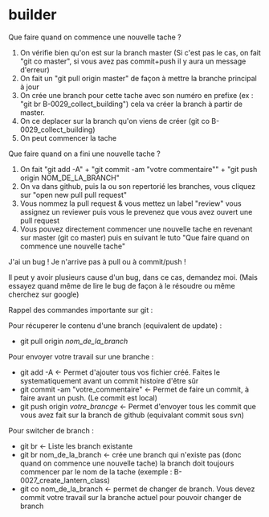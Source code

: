 # builder

Que faire quand on commence une nouvelle tache ?

1. On vérifie bien qu'on est sur la branch master (Si c'est pas le cas, on fait "git co master", si vous avez pas commit+push il y aura un message d'erreur)
2. On fait un "git pull origin master" de façon à mettre la branche principal à jour
3. On crée une branch pour cette tache avec son numéro en prefixe (ex : "git br B-0029_collect_building") cela va créer la branch à partir de master.
4. On ce deplacer sur la branch qu'on viens de créer (git co B-0029_collect_building)
5. On peut commencer la tache

Que faire quand on a fini une nouvelle tache ?

1. On fait "git add -A" + "git commit -am "votre commentaire"" + "git push origin NOM_DE_LA_BRANCH"
2. On va dans github, puis la ou son repertorié les branches, vous cliquez sur "open new pull pull request"
3. Vous nommez la pull request & vous mettez un label "review" vous assignez un reviewer puis vous le prevenez que vous avez ouvert une pull request
4. Vous pouvez directement commencer une nouvelle tache en revenant sur master (git co master) puis en suivant le tuto "Que faire quand on commence une nouvelle tache"


J'ai un bug ! Je n'arrive pas à pull ou à commit/push !

Il peut y avoir plusieurs cause d'un bug, dans ce cas, demandez moi.
(Mais essayez quand même de lire le bug de façon à le résoudre ou même cherchez sur google)


Rappel des commandes importante sur git :

Pour récuperer le contenu d'une branch (equivalent de update) :

* git pull origin *nom_de_la_branch*

Pour envoyer votre travail sur une branche :

* git add -A <- Permet d'ajouter tous vos fichier créé. Faites le systematiquement avant un commit histoire d'être sûr
* git commit -am "votre_commentaire" <- Permet de faire un commit, à faire avant un push. (Le commit est local)
* git push origin *votre_brancge* <- Permet d'envoyer tous les commit que vous avez fait sur la branch de github (equivalant commit sous svn)

Pour switcher de branch :
* git br <- Liste les branch existante
* git br nom_de_la_branch <- crée une branch qui n'existe pas (donc quand on commence une nouvelle tache) la branch doit toujours commencer par le nom de la tache (exemple : B-0027_create_lantern_class)
* git co nom_de_la_branch <- permet de changer de branch. Vous devez commit votre travail sur la branche actuel pour pouvoir changer de branch
